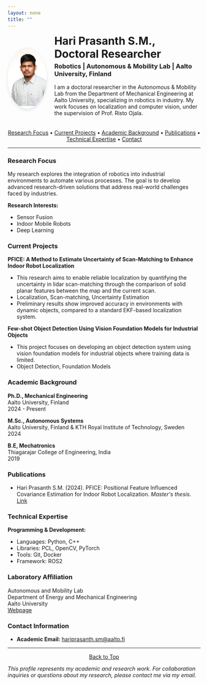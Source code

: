 ```yaml
---
layout: none
title: ""
---
```

<!-- Profile Section -->
<a id="top"></a>

<div style="display: flex; align-items: center; margin-bottom: 20px;">
  <!-- Profile Picture Container (circular + cropped bottom) -->
  <div style="width: 160px; height: 160px; overflow: hidden; border-radius: 50%; box-shadow: 0 4px 8px rgba(0,0,0,0.1); margin-right: 20px;">
    <img src="images/profile_pic.JPG" alt="Profile Picture"
         style="width: 100%; height: auto; object-fit: cover; object-position: top;">
  </div>

  <!-- Text Content -->
  <div>
    <h1 style="margin: 0;">Hari Prasanth S.M., Doctoral Researcher</h1>
    <h3 style="margin-top: 5px;">Robotics | Autonomous & Mobility Lab | Aalto University, Finland</h3>
    <p style="max-width: 600px;">
      I am a doctoral researcher in the Autonomous & Mobility Lab from the Department of Mechanical Engineering at Aalto University, 
      specializing in robotics in industry. My work focuses on localization and computer vision, under the supervision of Prof. Risto Ojala.
    </p>
  </div>
</div>

<!-- Navigation Links -->
<div align="center">
  <a href="#research-focus">Research Focus</a> •
  <a href="#current-projects">Current Projects</a> •
  <a href="#academic-background">Academic Background</a> •
  <a href="#publications">Publications</a> •
  <a href="#technical-expertise">Technical Expertise</a> •
  <a href="#contact-information">Contact</a>
</div>

<hr />

### Research Focus

My research explores the integration of robotics into industrial environments to automate various processes. The goal is to develop advanced research-driven solutions that address real-world challenges faced by industries.

**Research Interests:**
- Sensor Fusion
- Indoor Mobile Robots 
- Deep Learning

### Current Projects

**PFICE: A Method to Estimate Uncertainty of Scan-Matching to Enhance Indoor Robot Localization**  
- This research aims to enable reliable localization by quantifying the uncertainty in lidar scan-matching through the comparison of solid planar features between the map and the current scan.  
- Localization, Scan-matching, Uncertainty Estimation  
- Preliminary results show improved accuracy in environments with dynamic objects, compared to a standard EKF-based localization system.

**Few-shot Object Detection Using Vision Foundation Models for Industrial Objects**  
- This project focuses on developing an object detection system using vision foundation models for industrial objects where training data is limited.  
- Object Detection, Foundation Models

### Academic Background

**Ph.D., Mechanical Engineering**  
Aalto University, Finland  
2024 - Present

**M.Sc., Autonomous Systems**  
Aalto University, Finland & KTH Royal Institute of Technology, Sweden  
2024

**B.E, Mechatronics**  
Thiagarajar College of Engineering, India  
2019

### Publications

- Hari Prasanth S.M. (2024). PFICE: Positional Feature Influenced Covariance Estimation for Indoor Robot Localization. *Master's thesis*. [Link](https://urn.fi/URN:NBN:fi:aalto-202411217244)


### Technical Expertise

**Programming & Development:**
- Languages: Python, C++
- Libraries: PCL, OpenCV, PyTorch
- Tools: Git, Docker
- Framework: ROS2

### Laboratory Affiliation

Autonomous and Mobility Lab  
Department of Energy and Mechanical Engineering  
Aalto University  
[Webpage](https://www.aalto.fi/en/department-of-energy-and-mechanical-engineering/autonomy-mobility-lab)


### Contact Information

- **Academic Email:** hariprasanth.sm@aalto.fi

---

<div align="center">
  <a href="#top">Back to Top</a>
</div>



*This profile represents my academic and research work. For collaboration inquiries or questions about my research, please contact me via my email.*
